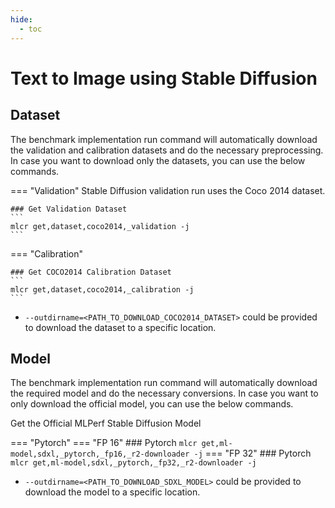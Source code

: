 ```yaml
---
hide:
  - toc
---
```


# Text to Image using Stable Diffusion

## Dataset

The benchmark implementation run command will automatically download the validation and calibration datasets and do the necessary preprocessing. In case you want to download only the datasets, you can use the below commands.

=== "Validation"
    Stable Diffusion validation run uses the Coco 2014 dataset.

    ### Get Validation Dataset
    ```
    mlcr get,dataset,coco2014,_validation -j
    ```

=== "Calibration"

    ### Get COCO2014 Calibration Dataset
    ```
    mlcr get,dataset,coco2014,_calibration -j
    ```

- `--outdirname=<PATH_TO_DOWNLOAD_COCO2014_DATASET>` could be provided to download the dataset to a specific location.

## Model
The benchmark implementation run command will automatically download the required model and do the necessary conversions. In case you want to only download the official model, you can use the below commands.

Get the Official MLPerf Stable Diffusion Model

=== "Pytorch"
    === "FP 16"
        ### Pytorch
        ```
        mlcr get,ml-model,sdxl,_pytorch,_fp16,_r2-downloader -j
        ```
    === "FP 32"
        ### Pytorch
        ```
        mlcr get,ml-model,sdxl,_pytorch,_fp32,_r2-downloader -j
        ```

- `--outdirname=<PATH_TO_DOWNLOAD_SDXL_MODEL>` could be provided to download the model to a specific location.
